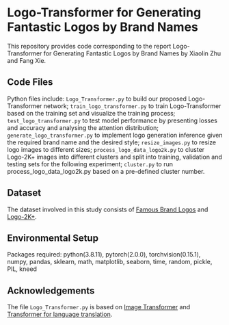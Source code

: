 # Logo-Transformer for Generating Fantastic Logos by Brand Names

This repository provides code corresponding to the report Logo-Transformer for Generating Fantastic Logos by Brand Names by Xiaolin Zhu and Fang Xie.

## Code Files

Python files include:
```Logo_Transformer.py``` to build our proposed Logo-Transformer network;
```train_logo_transformer.py``` to train Logo-Transformer based on the training set and visualize the training process; 
```test_logo_transformer.py``` to test model performance by presenting losses and accuracy and analysing the attention distribution;
```generate_logo_transformer.py``` to implement logo generation inference given the required brand name and the desired style; 
```resize_images.py``` to resize logo images to different sizes;
```process_logo_data_logo2k.py``` to cluster Logo-2K+ images into different clusters and split into training, validation and testing sets for the following experiment;
```cluster.py``` to run process_logo_data_logo2k.py based on a pre-defined cluster number.

## Dataset

The dataset involved in this study consists of [Famous Brand Logos](https://www.kaggle.com/datasets/linkanjarad/famous-brand-logos) and [Logo-2K+](https://paperswithcode.com/dataset/logo-2k).

## Environmental Setup

Packages required: python(3.8.11), pytorch(2.0.0), torchvision(0.15.1), numpy, pandas, sklearn, math, matplotlib, seaborn, time, random, pickle, PIL, kneed

## Acknowledgements

The file ```Logo_Transformer.py``` is based on [Image Transformer](https://github.com/sahajgarg/image\_transformer) and [Transformer for language translation](https://github.com/tunz/transformer-pytorch/tree/master).
